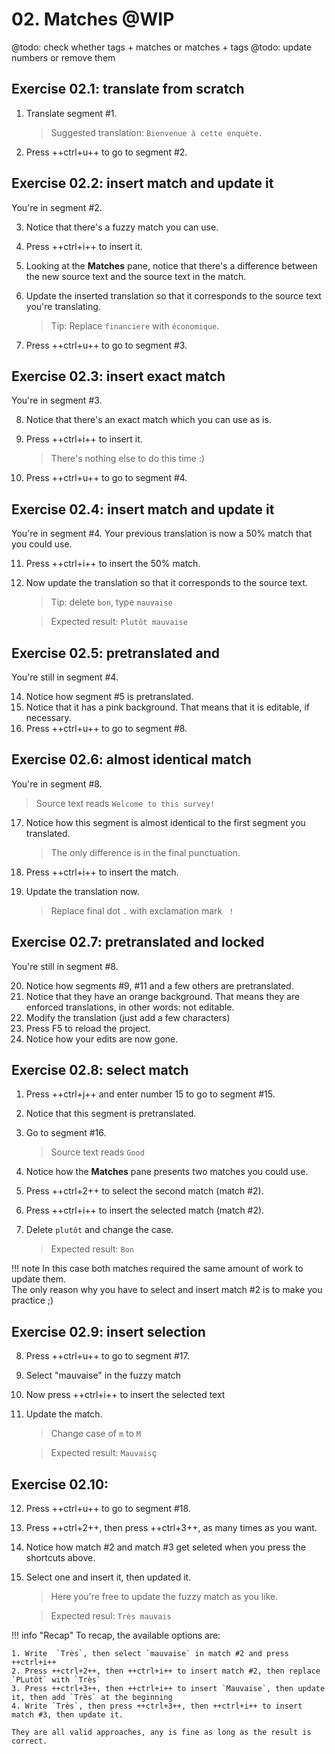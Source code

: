 # 02. Matches @WIP

@todo: check whether tags + matches or matches + tags
@todo: update numbers or remove them

## Exercise 02.1: translate from scratch

1. Translate segment #1.

	> Suggested translation: `Bienvenue à cette enquète.`

2. Press ++ctrl+u++ to go to segment #2.

## Exercise 02.2: insert match and update it 

You're in segment #2. 

3. Notice that there's a fuzzy match you can use. 
4. Press ++ctrl+i++ to insert it.
5. Looking at the **Matches** pane, notice that there's a difference between the new source text and the source text in the match. 
6. Update the inserted translation so that it corresponds to the source text you're translating. 

	> Tip: Replace `financiere` with `économique`.

7. Press ++ctrl+u++ to go to segment #3.

## Exercise 02.3: insert exact match

You're in segment #3.

8. Notice that there's an exact match which you can use as is. 
9. Press ++ctrl+i++ to insert it.

	> There's nothing else to do this time :)

10. Press ++ctrl+u++ to go to segment #4.

## Exercise 02.4: insert match and update it

You're in segment #4. Your previous translation is now a 50% match that you could use. 

11. Press ++ctrl+i++ to insert the 50% match.
12. Now update the translation so that it corresponds to the source text. 

	> Tip: delete `bon`, type `mauvaise`

	> Expected result: `Plutôt mauvaise`


## Exercise 02.5: pretranslated and 

You're still in segment #4. 

14. Notice how segment #5 is pretranslated.
15. Notice that it has a pink background. That means that it is editable, if necessary.
16. Press ++ctrl+u++ to go to segment #8.

## Exercise 02.6: almost identical match 

You're in segment #8.

> Source text reads `Welcome to this survey!`

17. Notice how this segment is almost identical to the first segment you translated.
	
	> The only difference is in the final punctuation.

18. Press ++ctrl+i++ to insert the match.
19. Update the translation now.

	> Replace final dot `.` with exclamation mark ` !`

## Exercise 02.7: pretranslated and locked

You're still in segment #8.

20. Notice how segments #9, #11 and a few others are pretranslated.
21. Notice that they have an orange background. That means they are enforced translations, in other words: not editable.
22. Modify the translation (just add a few characters)
23. Press F5 to reload the project.
24. Notice how your edits are now gone.

<!-- harmonize: move to -> go to @todo -->

## Exercise 02.8: select match

1. Press ++ctrl+j++ and enter number 15 to go to segment #15.
2. Notice that this segment is pretranslated.
3. Go to segment #16.

	> Source text reads `Good`

4. Notice how the **Matches** pane presents two matches you could use.
5. Press ++ctrl+2++ to select the second match (match #2).
6. Press ++ctrl+i++ to insert the selected match (match #2).
7. Delete `plutôt` and change the case.

	> Expected result: `Bon`

<!-- @todo: disable predictive typing and delete files... -->

!!! note
	In this case both matches required the same amount of work to update them.  
	The only reason why you have to select and insert match #2 is to make you practice ;)

## Exercise 02.9: insert selection

8. Press ++ctrl+u++ to go to segment #17.
9. Select "mauvaise" in the fuzzy match
10. Now press ++ctrl+i++ to insert the selected text
11. Update the match.

	> Change case of `m` to `M`

	> Expected result: `Mauvais`ç

## Exercise 02.10: 

12. Press ++ctrl+u++ to go to segment #18.
13. Press ++ctrl+2++, then press ++ctrl+3++, as many times as you want.
14. Notice how match #2 and match #3 get seleted when you press the shortcuts above.
15. Select one and insert it, then updated it.

	> Here you're free to update the fuzzy match as you like.

	> Expected resul: `Très mauvais`

!!! info "Recap" 
	To recap, the available options are: 
	
	1. Write  `Très`, then select `mauvaise` in match #2 and press ++ctrl+i++
	2. Press ++ctrl+2++, then ++ctrl+i++ to insert match #2, then replace `PLutôt` with `Très`
	3. Press ++ctrl+3++, then ++ctrl+i++ to insert `Mauvaise`, then update it, then add `Très` at the beginning 
	4. Write `Très`, then press ++ctrl+3++, then ++ctrl+i++ to insert match #3, then update it.

	They are all valid approaches, any is fine as long as the result is correct.


<!-- 
quiz: which one is more efficient? 
-->


<!-- 

#15 -> Très + select "bon" -> ctrl+i
ctr+u -> #16
ctrl+i -> + delete très
ctrl+u -> #17
select "mauvaise" + ctrl+i + update (m -> M)
ctrl+u -> #18
<. three matches
press ctrl+2 to select the second match
press ctrl+i to insert it
write "Très" + ctrl+i to insert  + update
-->

<!--
quiz: do you prefer to select and insert, or insert and update? 
-->
